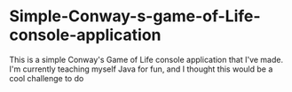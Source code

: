 # Simple-Conway-s-game-of-Life-console-application
This is a simple Conway's Game of Life console application that I've made. I'm currently teaching myself Java for fun, and I thought this would be a cool challenge to do
